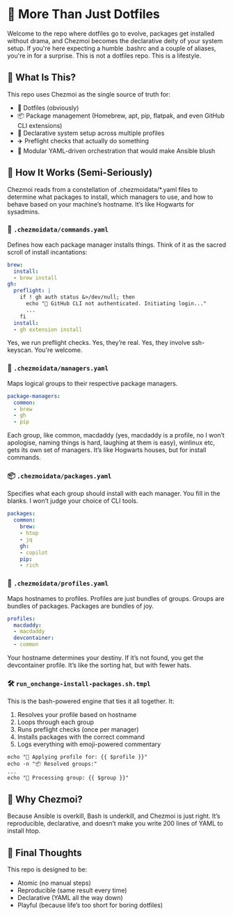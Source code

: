# :muscle: More Than Just Dotfiles

Welcome to the repo where dotfiles go to evolve, packages get installed without drama, and Chezmoi becomes the declarative deity of your system setup. If you're here expecting a humble .bashrc and a couple of aliases, you're in for a surprise. This is not a dotfiles repo. This is a lifestyle.

## :rocket: What Is This?

This repo uses Chezmoi as the single source of truth for:

- :open_file_folder: Dotfiles (obviously)
- :package: Package management (Homebrew, apt, pip, flatpak, and even GitHub CLI extensions)
- :brain: Declarative system setup across multiple profiles
- :airplane: Preflight checks that actually do something
- :thread: Modular YAML-driven orchestration that would make Ansible blush

## :jigsaw: How It Works (Semi-Seriously)

Chezmoi reads from a constellation of .chezmoidata/*.yaml files to determine what packages to install, which managers to use, and how to behave based on your machine’s hostname. It’s like Hogwarts for sysadmins.

### :file_folder: `.chezmoidata/commands.yaml`

Defines how each package manager installs things. Think of it as the sacred scroll of install incantations:
```yaml
brew:
  install:
  - brew install
gh:
  preflight: |
    if ! gh auth status &>/dev/null; then
      echo "🔐 GitHub CLI not authenticated. Initiating login..."
      ...
    fi
  install:
  - gh extension install
```
Yes, we run preflight checks. Yes, they’re real. Yes, they involve ssh-keyscan. You're welcome.

### :construction_worker: `.chezmoidata/managers.yaml`

Maps logical groups to their respective package managers.
```yaml
package-managers:
  common:
  - brew
  - gh
  - pip
```
Each group, like common, macdaddy (yes, macdaddy is a profile, no I won’t apologise, naming things is hard, laughing at them is easy), winlinux etc, gets its own set of managers. It’s like Hogwarts houses, but for install commands.

### :package: `.chezmoidata/packages.yaml`

Specifies what each group should install with each manager. You fill in the blanks. I won’t judge your choice of CLI tools.
```yaml
packages:
  common:
    brew:
    - htop
    - jq
    gh:
    - copilot
    pip:
    - rich
```
### :dna: `.chezmoidata/profiles.yaml`

Maps hostnames to profiles. Profiles are just bundles of groups. Groups are bundles of packages. Packages are bundles of joy.
```yaml
profiles:
  macdaddy:
  - macdaddy
  devcontainer:
  - common
```
Your hostname determines your destiny. If it’s not found, you get the devcontainer profile. It’s like the sorting hat, but with fewer hats.

### :hammer_and_wrench: `run_onchange-install-packages.sh.tmpl`

This is the bash-powered engine that ties it all together. It:

1. Resolves your profile based on hostname
2. Loops through each group
3. Runs preflight checks (once per manager)
4. Installs packages with the correct command
5. Logs everything with emoji-powered commentary

```shell
echo "🚀 Applying profile for: {{ $profile }}"
echo -n "📦 Resolved groups:"
...
echo "🔧 Processing group: {{ $group }}"
```

## :thinking: Why Chezmoi?

Because Ansible is overkill, Bash is underkill, and Chezmoi is just right. It’s reproducible, declarative, and doesn’t make you write 200 lines of YAML to install htop.

## :thought_balloon: Final Thoughts

This repo is designed to be:

- Atomic (no manual steps)
- Reproducible (same result every time)
- Declarative (YAML all the way down)
- Playful (because life’s too short for boring dotfiles)
